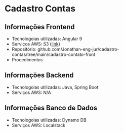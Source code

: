 # Cadastro Contas

## Informações Frontend
- Tecnologoias utilizadas: Angular 9
- Serviços AWS: S3 ([link](http://cadastro-contato.s3-website-sa-east-1.amazonaws.com/cadastro))
- Repositório: github.com/Jonathan-eng-jur/cadastro-contas/tree/main/cadastro-contato-front
- Procedimentos

## Informações Backend
- Tecnologoias utilizadas: Java, Spring Boot
- Serviços AWS: N/A

## Informações Banco de Dados
- Tecnologoias utilizadas: Dynamo DB
- Serviços AWS: Localstack
